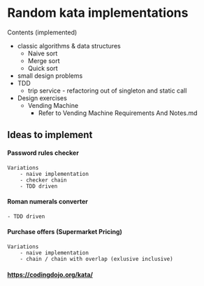 # Random kata implementations
Contents (implemented)
- classic algorithms & data structures  
    - Naive sort
    - Merge sort
    - Quick sort
- small design problems
- TDD
    - trip service - refactoring out of singleton and static call
- Design exercises 
    - Vending Machine
        - Refer to Vending Machine Requirements And Notes.md 
## Ideas to implement
#### Password rules checker 
    Variations
        - naive implementation
        - checker chain
        - TDD driven
#### Roman numerals converter
    - TDD driven        
#### Purchase offers (Supermarket Pricing) 
    Variations
        - naive implementation
        - chain / chain with overlap (exlusive inclusive) 

    
#### https://codingdojo.org/kata/
        
     
 
